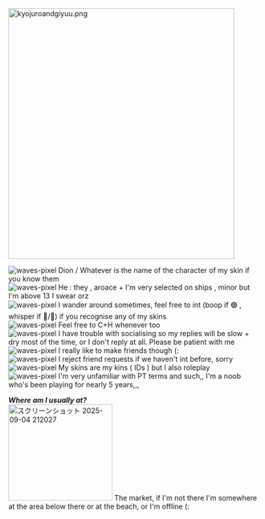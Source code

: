 <img width="450" height="500" alt="kyojuroandgiyuu.png" src="https://github.com/user-attachments/assets/3059fd36-aadf-4c58-8350-75025b937ffd" /> 

![waves-pixel](https://github.com/user-attachments/assets/6da5591d-8a28-43c2-bdb9-2941cc05ac16)  Dion / Whatever is the name of the character of my skin if you know them<br/>
![waves-pixel](https://github.com/user-attachments/assets/6da5591d-8a28-43c2-bdb9-2941cc05ac16) He : they , aroace + I'm very selected on ships , 
minor but I'm above 13 I swear orz<br/>
![waves-pixel](https://github.com/user-attachments/assets/6da5591d-8a28-43c2-bdb9-2941cc05ac16) I wander around sometimes, feel free to int (boop if 🟢 , whisper if 🌙/🔴)
 if you recognise any of my skins<br/>
![waves-pixel](https://github.com/user-attachments/assets/6da5591d-8a28-43c2-bdb9-2941cc05ac16) Feel free to C+H whenever too<br/>
![waves-pixel](https://github.com/user-attachments/assets/6da5591d-8a28-43c2-bdb9-2941cc05ac16) I have trouble with socialising so my replies will be slow + dry most of the time, 
or I don't reply at all. Please be patient with me<br/>
![waves-pixel](https://github.com/user-attachments/assets/6da5591d-8a28-43c2-bdb9-2941cc05ac16) I really like to make friends though (:<br/>
![waves-pixel](https://github.com/user-attachments/assets/6da5591d-8a28-43c2-bdb9-2941cc05ac16) I reject friend requests if we haven't int before, sorry<br/>
![waves-pixel](https://github.com/user-attachments/assets/6da5591d-8a28-43c2-bdb9-2941cc05ac16) My skins are my kins ( IDs ) but I also roleplay<br/>
![waves-pixel](https://github.com/user-attachments/assets/6da5591d-8a28-43c2-bdb9-2941cc05ac16) I'm very unfamiliar with PT terms and such,, I'm a noob 
who's been playing for nearly 5 years,,,<br/>

***Where am I usually at?***<br/>
<img width="207" height="192" alt="スクリーンショット 2025-09-04 212027" src="https://github.com/user-attachments/assets/33b0a065-6ad4-418b-91ba-0ced532a0296" />
The market, if I'm not there I'm somewhere at the area below there or at the beach, or I'm offline (:
